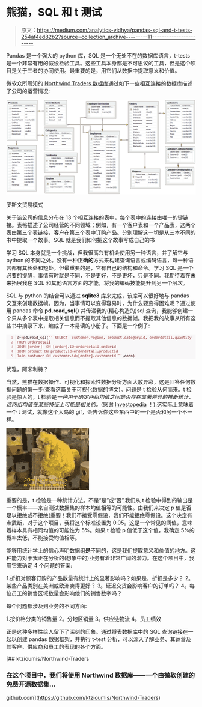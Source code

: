 # 熊猫，SQL 和 t 测试

> 原文：<https://medium.com/analytics-vidhya/pandas-sql-and-t-tests-254af4ed82b2?source=collection_archive---------11----------------------->

Pandas 是一个强大的 python 库，SQL 是一个无处不在的数据库语言，t-tests 是一个非常有用的假设检验工具。这些工具本身都是不可思议的工具，但是这个项目是关于三者的协同使用。最重要的是，用它们从数据中提取意义和价值。

微软众所周知的 [Northwind Traders 数据库](http://https://www.geeksengine.com/article/northwind.html)通过如下一些相互连接的数据库描述了公司的运营情况:

![](img/d5e9c3498c8c2214b66ce9b8aeb35002.png)

罗斯文贸易模式

关于该公司的信息分布在 13 个相互连接的表中，每个表中的连接由唯一的键链接。表格描述了公司经营的不同领域；例如，有一个客户表和一个产品表，这两个表由第三个表链接，客户在第三个表中订购产品。分别理解这一切是从三本不同的书中提取一个故事。SQL 就是我们如何把这个故事写成自己的书

学习 SQL 本身就是一个挑战，但我很高兴有机会使用另一种语言，并了解它与 python 的不同之处。没有一种**正确的**方式来构建查询语言或编码语言，每一种语言都有其长处和短处，但最重要的是，它有自己的结构和命令。学习 SQL 是一个必要的提醒，事情有时就是不同，不是更好，不是更坏，只是不同。我期待着在未来拓展我在 SQL 和其他语言方面的才能，将我的编码技能提升到另一个层次。

SQL 与 python 的结合可以通过 **sqlite3** 库来完成，该库可以很好地与 pandas 交互来创建数据帧。因为，当事情可以变得容易时，为什么要变得困难呢？通过使用 pandas 命令 **pd.read_sql()** 并传递我的(精心构造的)sql 查询，我能够创建一个只从多个表中提取相关信息而不提取其他信息的数据帧。我把我的故事从所有这些书中摘录下来，编成了一本易读的小册子。下面是一个例子:

![](img/8e02f0fd0827e60e477080939412874c.png)

优雅，阿米利特？

当然，熊猫在数据操作、可视化和探索性数据分析方面大放异彩，这是回答任何数据问题的第一步(查看这篇关于[可视化数据](https://ktzioumis.github.io/visualizing)的博文)。问题是 t 检验从何而来。t 检验是惊人的，t 检验是*一种用于确定两组均值之间是否存在显著差异的推断统计，这两组均值在某些特征上可能是相关的。*(感谢 [Investopedia](https://www.investopedia.com/terms/t/t-test.asp) ！).这实际上意味着一个 t 测试，就像这个大鸟的 gif，会告诉你这些东西中的一个是否和另一个不一样。

![](img/24b109de4f7eb21ed15f1b2b0094e430.png)

重要的是，t 检验是一种统计方法。不是“是”或“否”,我们从 t 检验中得到的输出是一个概率——来自测试数据集的样本均值相等的可能性。由我们来决定 p 值是否足以拒绝或不拒绝(重要！我们不接受零假设，我们不能拒绝零假设。这个决定有点武断，对于这个项目，我将这个标准设置为 0.05。这是一个常见的阈值，意味着样本具有相同均值的可能性为 5%。如果 t 检验 p 值低于这个值，我确定 5%的概率太低，不能接受均值相等。

能够用统计学上的信心声明数据组**是**不同的，这是我们提取意义和价值的地方。这种能力对于我正在分析的(想象中的)业务有着非常广阔的潜力。在这个项目中，我用它来确定 4 个问题的答案:

1.折扣对顾客订购的产品数量有统计上的显著影响吗？如果是，折扣是多少？
2。某些产品类别在美洲或欧洲卖得更好？
3。延迟交货会影响客户的订单吗？
4。每位员工的销售区域数量会影响他们的销售数字吗？

每个问题都涉及到业务的不同方面:

1.按价格分类的销售量
2。分地区销量
3。供应链物流
4。员工绩效

正是这种多样性给人留下了深刻的印象。通过将表数据库中的 SQL 查询链接在一起以创建 pandas 数据框架，并执行 t-test 分析，可以深入了解业务、其运营及其客户、供应商和员工的表现的各个方面。

[](https://github.com/ktzioumis/Northwind-Traders) [## ktzioumis/Northwind-Traders

### 在这个项目中，我们将使用 Northwind 数据库——一个由微软创建的免费开源数据集…

github.com](https://github.com/ktzioumis/Northwind-Traders)